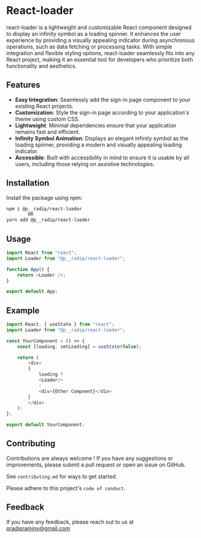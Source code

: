 # React-loader

react-loader is a lightweight and customizable React component designed to display an infinity symbol as a loading spinner. It enhances the user experience by providing a visually appealing indicator during asynchronous operations, such as data fetching or processing tasks. With simple integration and flexible styling options, react-loader seamlessly fits into any React project, making it an essential tool for developers who prioritize both functionality and aesthetics.

## Features

-   **Easy Integration**: Seamlessly add the sign-in page component to your existing React projects.
-   **Customization**: Style the sign-in page according to your application's theme using custom CSS.
-   **Lightweight**: Minimal dependencies ensure that your application remains fast and efficient.
-   **Infinity Symbol Animation**: Displays an elegant infinity symbol as the loading spinner, providing a modern and visually appealing loading indicator.
-   **Accessible**: Built with accessibility in mind to ensure it is usable by all users, including those relying on assistive technologies.

## Installation

Install the package using npm:

```bash
npm i @p__radip/react-loader
        OR
yarn add @p__radip/react-loader
```

## Usage

```javascript
import React from "react";
import Loader from "@p__radip/react-loader";

function App() {
    return <Loader />;
}

export default App;
```

## Example

```javascript
import React, { useState } from "react";
import Loader from "@p__radip/react-loader";

const YourComponent = () => {
    const [loading, setLoading] = useState(false);

    return (
        <div>
        {
            loading ?
            <Loader/>
            :
            <div>{Other Compoent}</div>
        }
        </div>
    );
};

export default YourComponent;
```

## Contributing

Contributions are always welcome ! If you have any suggestions or improvements, please submit a pull request or open an issue on GitHub.

See `contributing.md` for ways to get started.

Please adhere to this project's `code of conduct`.

## Feedback

If you have any feedback, please reach out to us at pradipramjnv@gmail.com
